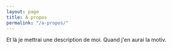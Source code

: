 ```yaml
---
layout: page
title: À propos
permalink: "/a-propos/"
---
```


Et là je mettrai une description de moi. Quand j'en aurai la motiv.

